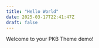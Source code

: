 ```yaml
---
title: "Hello World"
date: 2025-03-17T22:41:47Z
draft: false
---
```


Welcome to your PKB Theme demo!
